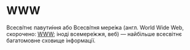 # WWW

Всесві́тнє павути́ння або Всесві́тня мере́жа (англ. World Wide Web, скорочено: [WWW](/wiki/WWW); іноді всемере́жжя, веб) — найбільше всесвітнє багатомовне сховище інформації.
